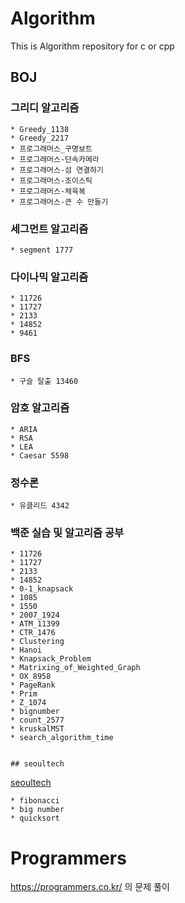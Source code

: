 # Algorithm

This is Algorithm repository for c or cpp

## BOJ

### 그리디 알고리즘
    * Greedy_1138	
    * Greedy_2217
    * 프로그래머스_구명보트
    * 프로그래머스-단속카메라
    * 프로그래머스-섬 연결하기
    * 프로그래머스-조이스틱
    * 프로그래머스-체육복
    * 프로그래머스-큰 수 만들기

### 세그먼트 알고리즘
    * segment 1777

### 다이나믹 알고리즘
    * 11726
    * 11727
    * 2133
    * 14852
    * 9461

### BFS
    * 구슬 탈출 13460
    
### 암호 알고리즘 
    * ARIA
    * RSA
    * LEA
    * Caesar 5598

### 정수론
    * 유클리드 4342
    
### 백준 실습 및 알고리즘 공부
    * 11726
    * 11727
    * 2133
    * 14852
    * 0-1_knapsack	
    * 1085    	
    * 1550	
    * 2007_1924
    * ATM_11399	
    * CTR_1476	
    * Clustering	
    * Hanoi	
    * Knapsack_Problem	
    * Matrixing_of_Weighted_Graph	
    * OX_8958
    * PageRank	
    * Prim		
    * Z_1074	
    * bignumber	
    * count_2577	
    * kruskalMST	
    * search_algorithm_time


    ## seoultech

 [seoultech](http://203.246.84.124:1443/)

    * fibonacci
    * big number
    * quicksort 

# Programmers
https://programmers.co.kr/ 의 문제 풀이 
